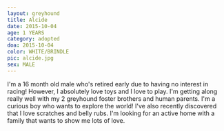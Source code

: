 ```yaml
---
layout: greyhound
title: Alcide
date: 2015-10-04
age: 1 YEARS
category: adopted
doa: 2015-10-04
color: WHITE/BRINDLE
pic: alcide.jpg
sex: MALE
---
```


I'm a 16 month old male who's retired early due to having no interest in racing! However, I absolutely love toys and I love to play. I'm getting along really well with my 2 greyhound foster brothers and human parents. I'm a curious boy who wants to explore the world! I've also recently discovered that I love scratches and belly rubs. I'm looking for an active home with a family that wants to show me lots of love. 